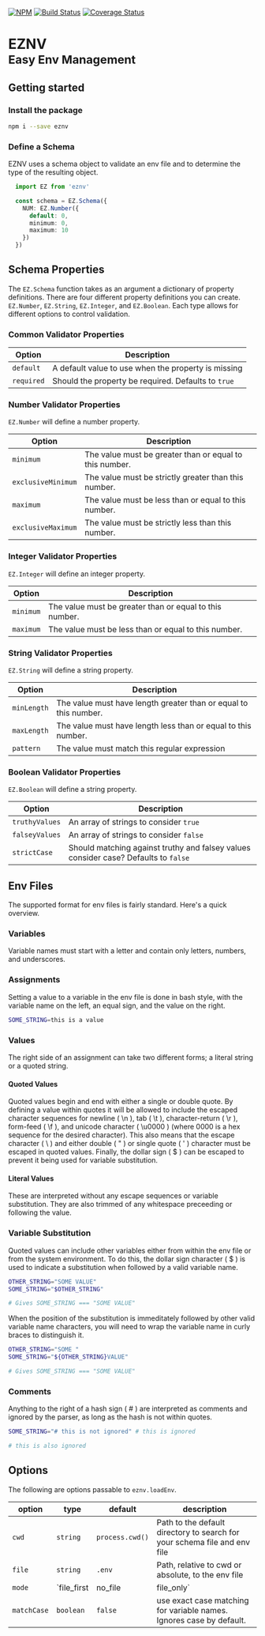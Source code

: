 [![NPM](https://img.shields.io/npm/v/eznv.svg)](https://www.npmjs.com/package/eznv)
[![Build Status](https://app.wercker.com/status/ec3f4b5f01f28116af446e14554db2e1/s/master)](https://app.wercker.com/project/byKey/ec3f4b5f01f28116af446e14554db2e1)
[![Coverage Status](https://coveralls.io/repos/github/codechaotic/eznv/badge.svg?branch=master)](https://coveralls.io/github/codechaotic/eznv?branch=master)

# **EZNV**<br /><small>Easy Env Management</small>

## Getting started

### Install the package

```sh
npm i --save eznv
```

### Define a Schema

EZNV uses a schema object to validate an env file and to determine the type of the resulting object.

```ts
  import EZ from 'eznv'

  const schema = EZ.Schema({
    NUM: EZ.Number({
      default: 0,
      minimum: 0,
      maximum: 10
    })
  })
```

## Schema Properties

The `EZ.Schema` function takes as an argument a dictionary of property definitions. There are four different property definitions you can create. `EZ.Number`, `EZ.String`, `EZ.Integer`, and `EZ.Boolean`. Each type allows for different options to control validation.

### Common Validator Properties

|Option|Description|
|---|---|
|`default`|A default value to use when the property is missing|
|`required`|Should the property be required. Defaults to `true`|

### Number Validator Properties

`EZ.Number` will define a number property.

|Option|Description|
|---|---|
|`minimum`|The value must be greater than or equal to this number.|
|`exclusiveMinimum`|The value must be strictly greater than this number.|
|`maximum`|The value must be less than or equal to this number.|
|`exclusiveMaximum`|The value must be strictly less than this number.|

### Integer Validator Properties

`EZ.Integer` will define an integer property.

|Option|Description|
|---|---|
|`minimum`|The value must be greater than or equal to this number.|
|`maximum`|The value must be less than or equal to this number.|

### String Validator Properties

`EZ.String` will define a string property.

|Option|Description|
|---|---|
|`minLength`|The value must have length greater than or equal to this number.|
|`maxLength`|The value must have length less than or equal to this number.|
|`pattern`|The value must match this regular expression|

### Boolean Validator Properties

`EZ.Boolean` will define a string property.

|Option|Description|
|---|---|
|`truthyValues`|An array of strings to consider `true`|
|`falseyValues`|An array of strings to consider `false`|
|`strictCase`|Should matching against truthy and falsey values consider case? Defaults to `false`|

## Env Files

The supported format for env files is fairly standard. Here's a quick overview.

### Variables

Variable names must start with a letter and contain only letters, numbers, and underscores.

### Assignments

Setting a value to a variable in the env file is done in bash style, with the variable name on the left, an equal sign, and the value on the right.

```sh
SOME_STRING=this is a value
```

### Values

The right side of an assignment can take two different forms; a literal string or a quoted string.

#### Quoted Values

Quoted values begin and end with either a single or double quote. By defining a value within quotes it will be allowed to include the escaped character sequences for newline ( \n ), tab ( \t ), character-return ( \r ), form-feed ( \f ), and unicode character ( \u0000 ) (where 0000 is a hex sequence for the desired character). This also means that the escape character ( \ ) and either double ( " ) or single quote ( ' ) character must be escaped in quoted values. Finally, the dollar sign ( $ ) can be escaped to prevent it being used for variable substitution.

#### Literal Values

These are interpreted without any escape sequences or variable substitution. They are also trimmed of any whitespace preceeding or following the value.

### Variable Substitution

Quoted values can include other variables either from within the env file or from the system environment. To do this, the dollar sign character ( $ ) is used to indicate a substitution when followed by a valid variable name.

```sh
OTHER_STRING="SOME VALUE"
SOME_STRING="$OTHER_STRING"

# Gives SOME_STRING === "SOME VALUE"
```

When the position of the substitution is immeditately followed by other valid variable name characters, you will need to wrap the variable name in curly braces to distinguish it.

```sh
OTHER_STRING="SOME "
SOME_STRING="${OTHER_STRING}VALUE"

# Gives SOME_STRING === "SOME VALUE"
```

### Comments

Anything to the right of a hash sign ( # ) are interpreted as comments and ignored by the parser, as long as the hash is not within quotes.

```sh
SOME_STRING="# this is not ignored" # this is ignored

# this is also ignored
```

## Options

The following are options passable to `eznv.loadEnv`.

|option|type|default|description|
|------|----|-------|-----------|
|`cwd`|`string`|`process.cwd()`|Path to the default directory to search for your schema file and env file|
|`file`|`string`|`.env`|Path, relative to cwd or absolute, to the env file|
|`mode`|`file_first | no_file | file_only`|`file_first`|configure whether use the file only, process.env only, or both
|`matchCase`|`boolean`|`false`|use exact case matching for variable names. Ignores case by default. |
